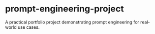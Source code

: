 # prompt-engineering-project
A practical portfolio project demonstrating prompt engineering for real-world use cases.
